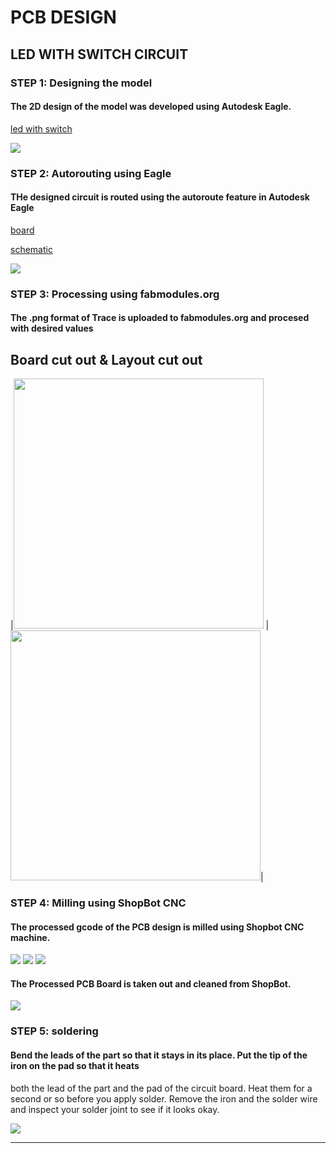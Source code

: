 # PCB DESIGN

## LED WITH SWITCH CIRCUIT

### STEP 1: Designing the model

#### The 2D design of the model was developed using Autodesk Eagle.

[led with switch](https://tpmabdulkareem.github.io/eagle.epf)


<img src="40.jpg">


### STEP 2: Autorouting using Eagle

#### THe designed circuit is routed using the autoroute feature in Autodesk Eagle

[board](https://tpmabdulkareem.github.io/led.brd)


[schematic](https://tpmabdulkareem.github.io/led.sch)


<img src="41.jpg">


### STEP 3: Processing using fabmodules.org

#### The .png format of Trace is uploaded to fabmodules.org and procesed with desired values


## Board cut out &  Layout cut out


|<img src="4A.png" height="400" width="400"> | <img src="4B.png" height="400" width="400">|





### STEP 4: Milling using ShopBot CNC

#### The processed gcode of the PCB design is milled using Shopbot CNC machine.


<img src="42.jpg">


<img src="43.jpg">


<img src="44.jpg">


#### The Processed PCB Board is taken out and cleaned from ShopBot.


<img src="45.jpg">






### STEP 5: soldering

#### Bend the leads of the part so that it stays in its place. Put the tip of the iron on the pad so that it heats 
both the lead of the part and the pad of the circuit board. Heat them for a second or so before you apply solder.
Remove the iron and the solder wire and inspect your solder joint to see if it looks okay.


<img src="47.jpg">


----

